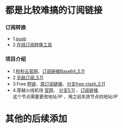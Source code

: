 # 都是比较难搞的订阅链接
### 订阅转换
- 1.[pusb](zh.pusb.lijboy.top)
- 2.[在线订阅转换工具](https://subconverters.com/)
### 项目介绍
- 1.[秒秒云官网](秒秒云.com)、[订阅链接Base64_5.11](https://raw.githubusercontent.com/lijboys/VPN-jiedian/main/miaomiao?token=GHSAT0AAAAAACRPI732C3DODTN3MBRKAHIWZR7RMUA)
- 2.[无敌订阅_5.11](https://raw.githubusercontent.com/lijboys/VPN-jiedian/main/jiakuang?token=GHSAT0AAAAAACRPI733YXQVGMMJ7A34IM6KZR7RMFA)
- 3.Free [短链](https://shiro.lol/mymc)、[原订阅链接](https://psub.888005.xyz/sub?target=clash&url=https%3A%2F%2Fpaste.gg%2Fp%2Fming%2F00934b46bcb54a5ab228cc1f1607117d%2Ffiles%2F6ebfe6cdf4974a0e8c9a3be5b2eb5a23%2Fraw&insert=false)、[分支free clash_5.11](https://raw.githubusercontent.com/lijboys/VPN-jiedian/main/free%20clash?token=GHSAT0AAAAAACRPI7335WYBCFHBIEI52HEAZR7RLGA)
- 4.穿越火线机场   [官网](https://cfyun01.sbs/)、 [分支5.11](https://raw.githubusercontent.com/lijboys/VPN-jiedian/main/cfy?token=GHSAT0AAAAAACRPI733ARVFQFIWKVYGZ2EGZR7R22Q)    、[订阅链接](https://cfyun01.sbs/api/v1/client/subscribe?token=71f1dc6f6ef0a02dedfa5e1c63f346f9).     
这个节点需要更改地址/IP 、用之前失效节点的地址/IP
# 其他的后续添加
